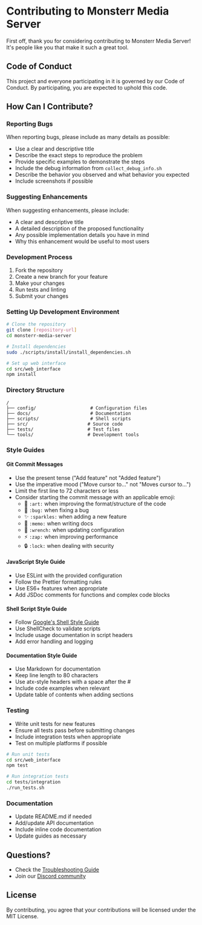 # Contributing to Monsterr Media Server

First off, thank you for considering contributing to Monsterr Media Server! It's people like you that make it such a great tool.

## Code of Conduct

This project and everyone participating in it is governed by our Code of Conduct. By participating, you are expected to uphold this code.

## How Can I Contribute?

### Reporting Bugs

When reporting bugs, please include as many details as possible:

* Use a clear and descriptive title
* Describe the exact steps to reproduce the problem
* Provide specific examples to demonstrate the steps
* Include the debug information from `collect_debug_info.sh`
* Describe the behavior you observed and what behavior you expected
* Include screenshots if possible

### Suggesting Enhancements

When suggesting enhancements, please include:

* A clear and descriptive title
* A detailed description of the proposed functionality
* Any possible implementation details you have in mind
* Why this enhancement would be useful to most users

### Development Process

1. Fork the repository
2. Create a new branch for your feature
3. Make your changes
4. Run tests and linting
5. Submit your changes

### Setting Up Development Environment

```bash
# Clone the repository
git clone [repository-url]
cd monsterr-media-server

# Install dependencies
sudo ./scripts/install/install_dependencies.sh

# Set up web interface
cd src/web_interface
npm install
```

### Directory Structure

```
/
├── config/                    # Configuration files
├── docs/                      # Documentation
├── scripts/                   # Shell scripts
├── src/                      # Source code
├── tests/                    # Test files
└── tools/                    # Development tools
```

### Style Guides

#### Git Commit Messages

* Use the present tense ("Add feature" not "Added feature")
* Use the imperative mood ("Move cursor to..." not "Moves cursor to...")
* Limit the first line to 72 characters or less
* Consider starting the commit message with an applicable emoji:
    * 🎨 `:art:` when improving the format/structure of the code
    * 🐛 `:bug:` when fixing a bug
    * ✨ `:sparkles:` when adding a new feature
    * 📝 `:memo:` when writing docs
    * 🔧 `:wrench:` when updating configuration
    * ⚡️ `:zap:` when improving performance
    * 🔒 `:lock:` when dealing with security

#### JavaScript Style Guide

* Use ESLint with the provided configuration
* Follow the Prettier formatting rules
* Use ES6+ features when appropriate
* Add JSDoc comments for functions and complex code blocks

#### Shell Script Style Guide

* Follow [Google's Shell Style Guide](https://google.github.io/styleguide/shellguide.html)
* Use ShellCheck to validate scripts
* Include usage documentation in script headers
* Add error handling and logging

#### Documentation Style Guide

* Use Markdown for documentation
* Keep line length to 80 characters
* Use atx-style headers with a space after the #
* Include code examples when relevant
* Update table of contents when adding sections

### Testing

* Write unit tests for new features
* Ensure all tests pass before submitting changes
* Include integration tests when appropriate
* Test on multiple platforms if possible

```bash
# Run unit tests
cd src/web_interface
npm test

# Run integration tests
cd tests/integration
./run_tests.sh
```

### Documentation

* Update README.md if needed
* Add/update API documentation
* Include inline code documentation
* Update guides as necessary

## Questions?

* Check the [Troubleshooting Guide](docs/guides/troubleshooting.md)
* Join our [Discord community](https://discord.gg/your-server)

## License

By contributing, you agree that your contributions will be licensed under the MIT License.
